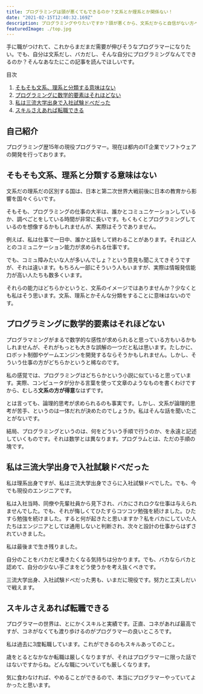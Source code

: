 ```yaml
---
title: プログラミングは頭が悪くてもできるのか？文系とか理系とか関係ない！
date: "2021-02-15T12:40:32.169Z"
description: プログラミングやりたいですか？頭が悪くから、文系だからと自信がない方へ
featuredImage: ./top.jpg
---
```


<p class="mt-8 mb-8">
手に職がつけれて、これからまだまだ需要が伸びそうなプログラマーになりたい。でも、自分は文系だし、バカだし、そんな自分にプログラミングなんてできるのか？そんなあなたにこの記事を読んでほしいです。
</p>


<nav class='blog-nav'> 
  <div class='inner'>
    <p>目次</p>
    <ol class="top-ol">
      <li class="top-li"><a href="#math">そもそも文系、理系と分類する意味はない</a></li>
      <li class="top-li"><a href="#no-math-in-programming">プログラミングに数学的要素はそれほどない</a></li>
      <li class="top-li"><a href="#my-education-sucks">私は三流大学出身で入社試験ドべだった</a></li>
      <li class="top-li"><a href="#possibilitiy">スキルさえあれば転職できる</a></li>
    </ol>
  </div>
</nav>

## 自己紹介

<p class="mt-8 mb-8">
プログラミング歴15年の現役プログラマー。現在は都内のIT企業でソフトウェアの開発を行っております。
</p>

<h2 id="math">そもそも文系、理系と分類する意味はない</h2>

<p class="mt-8 mb-8">
文系だの理系だの区別する国は、日本と第二次世界大戦前後に日本の教育から影響を国々くらいです。
</p>

<p class="mt-8 mb-8">
そもそも、プログラミングの仕事の大半は、誰かとコミュニケーションしているか、調べごとをしている時間が非常に長いです。もくもくとプログラミングしているのを想像するかもしれませんが、実際はそうでありません。
</p>

<p class="mt-8 mb-8">
例えば、私は仕事で一日中、誰かと話をして終わることがあります。それほど人とのコミュニケーション能力が求められる仕事です。
</p>

<p class="mt-8 mb-8">
でも、コミュ障みたいな人が多いんでしょ？という意見も聞こえてきそうですが、それは違います。もちろん一部にそういう人もいますが、実際は情報発信能力が高い人たちも数多くいます。
</p>

<p class="mt-8 mb-8">
それらの能力はどちらかというと、文系のイメージではありませんか？少なくとも私はそう思います。文系、理系とかそんな分類をすることに意味はないのです。
</p>


<h2 id="no-math-in-programming">プログラミングに数学的要素はそれほどない</h2>

<p class="mt-8 mb-8">
プログラマミングがまるで数学的な感性が求められると思っている方もいるかもしれませんが、それがもっとも大きな誤解の一つだと私は思います。たしかに、ロボット制御やゲームエンジンを開発するならそうかもしれません。しかし、そういう仕事の方がどちらかというと稀なのです。
</p>

<p class="mt-8 mb-8">
私の感覚では、プログラミングはどちらかという小説に似ていると思っています。実際、コンピュータが分かる言葉を使って文章のようなものを書くわけですから、むしろ<strong>文系の方が得意</strong>なはずです。
</p>


<p class="mt-8 mb-8">
とは言っても、論理的思考が求められるのも事実です。しかし、文系が論理的思考が苦手、というのは一体だれが決めたのでしょうか。私はそんな話を聞いたことがないです。
</p>

<p class="mt-8 mb-8">
結局、プログラミングというのは、何をどういう手順で行うのか、を永遠と記述していくものです。それは数学とは異なります。プログラムとは、ただの手順の塊です。
</p>


<h2 id="my-education-sucks">私は三流大学出身で入社試験ドべだった</h2>

<p class="mt-8 mb-8">
私は理系出身ですが、私は三流大学出身でさらに入社試験ドべでした。でも、今でも現役のエンジニアです。
</p>

<p class="mt-8 mb-8">
私は入社当時、同僚や先輩社員から見下され、バカにされロクな仕事は与えられませんでした。でも、それが悔しくてひたすらコツコツ勉強を続けました。ひたすら勉強を続けました。すると何が起きたと思いますか？私をバカにしていた人たちはエンジニアとしては通用しないと判断され、次々と設計の仕事からはずされていきました。
</p>

<p class="mt-8 mb-8">
私は最後まで生き残りました。
</p>

<p class="mt-8 mb-8">
自分のことをバカだと嘆きたくなる気持ちは分かります。でも、バカならバカと認めて、自分の少ない手ごまをどう使うかを考え抜くべきです。
</p>

<p class="mt-8 mb-8">
三流大学出身、入社試験ドべだった男も、いまだに現役です。努力と工夫しだいで戦えます。
</p>


<h2 id="possibilitiy">スキルさえあれば転職できる</h2>

<p class="mt-8 mb-8">
プログラマーの世界は、とにかくスキルと実績です。正直、コネがあれば最高ですが、コネがなくても渡り歩けるのがプログラマーの良いところです。
</p>

<p class="mt-8 mb-8">
私は過去に3度転職しています。これができるのもスキルあってのこと。
</p>

<p class="mt-8 mb-8">
歳をとるとなかなか転職は厳しくなりますが、それはプログラマーに限った話ではないですからね。どんな職についていても厳しくなります。
</p>

<p class="mt-8 mb-8">
気に食わなければ、やめることができるので、本当にプログラマーやっていてよかったと思います。
</p>
